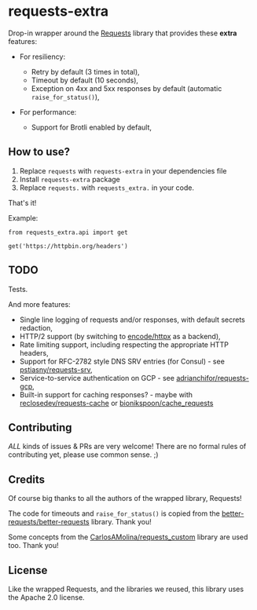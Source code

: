 # requests-extra

Drop-in wrapper around the [Requests](https://github.com/psf/requests) library
that provides these **extra** features:

* For resiliency:
  * Retry by default (3 times in total),
  * Timeout by default (10 seconds),
  * Exception on 4xx and 5xx responses by default (automatic `raise_for_status()`),

* For performance:
  * Support for Brotli enabled by default,

## How to use?

1. Replace `requests` with `requests-extra` in your dependencies file
2. Install `requests-extra` package
3. Replace `requests.` with `requests_extra.` in your code.

That's it!

Example:
```
from requests_extra.api import get

get('https://httpbin.org/headers')
```

## TODO

Tests.

And more features:

* Single line logging of requests and/or responses, with default secrets redaction,
* HTTP/2 support (by switching to [encode/httpx](https://github.com/encode/httpx) as a backend),
* Rate limiting support, including respecting the appropriate HTTP headers,
* Support for RFC-2782 style DNS SRV entries (for Consul) -
  see [pstiasny/requests-srv](https://github.com/pstiasny/requests-srv),
* Service-to-service authentication on GCP -
  see [adrianchifor/requests-gcp](https://github.com/adrianchifor/requests-gcp),
* Built-in support for caching responses? -
  maybe with [reclosedev/requests-cache](https://github.com/reclosedev/requests-cache)
  or [bionikspoon/cache_requests](https://github.com/bionikspoon/cache_requests)

## Contributing

*ALL* kinds of issues & PRs are very welcome! There are no formal rules of contributing yet, please use common sense. ;)

## Credits

Of course big thanks to all the authors of the wrapped library, Requests!

The code for timeouts and `raise_for_status()` is copied from
the [better-requests/better-requests](https://github.com/better-requests/better-requests) library. Thank you!

Some concepts from
the [CarlosAMolina/requests_custom](https://github.com/CarlosAMolina/requests_custom) library are used too. Thank you!

## License

Like the wrapped Requests, and the libraries we reused, this library uses the Apache 2.0 license.
